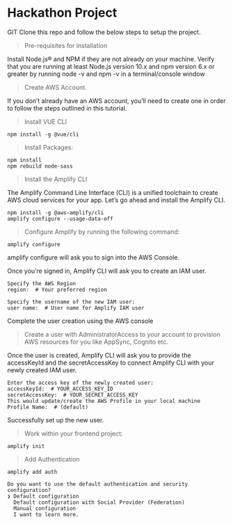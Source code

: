 # Hackathon Project

GIT Clone this repo and follow the below steps to setup the project.

> Pre-requisites for installation

Install Node.js® and NPM if they are not already on your machine.
Verify that you are running at least Node.js version 10.x and npm version 6.x or greater by running node -v and npm -v in a terminal/console window

> Create AWS Account. 

If you don’t already have an AWS account, you’ll need to create one in order to follow the steps outlined in this tutorial.

> Install VUE CLI
```
npm install -g @vue/cli
```

> Install Packages:
```
npm install
npm rebuild node-sass
```

> Install the Amplify CLI

The Amplify Command Line Interface (CLI) is a unified toolchain to create AWS cloud services for your app. Let’s go ahead and install the Amplify CLI.
```
npm install -g @aws-amplify/cli
amplify configure --usage-data-off
```

> Configure Amplify by running the following command:
```
amplify configure
```
amplify configure will ask you to sign into the AWS Console.

Once you’re signed in, Amplify CLI will ask you to create an IAM user.
```
Specify the AWS Region
region:  # Your preferred region

Specify the username of the new IAM user:
user name:  # User name for Amplify IAM user
```
Complete the user creation using the AWS console

> Create a user with AdministratorAccess to your account to provision AWS resources for you like AppSync, Cognito etc.

Once the user is created, Amplify CLI will ask you to provide the accessKeyId and the secretAccessKey to connect Amplify CLI with your newly created IAM user.

```
Enter the access key of the newly created user:
accessKeyId:  # YOUR_ACCESS_KEY_ID
secretAccessKey:  # YOUR_SECRET_ACCESS_KEY
This would update/create the AWS Profile in your local machine
Profile Name:  # (default)
```
Successfully set up the new user.

> Work within your frontend project:
```
amplify init
```

> Add Authentication
```
amplify add auth
```

```
Do you want to use the default authentication and security configuration? 
❯ Default configuration 
  Default configuration with Social Provider (Federation) 
  Manual configuration 
  I want to learn more.
```
